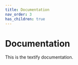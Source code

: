 ```yaml
---
title: Documentation
nav_order: 3
has_children: true
---
```


# Documentation

This is the textify documentation.
